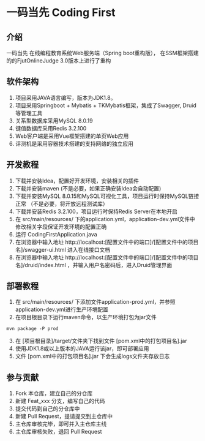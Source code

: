 # 一码当先 Coding First 

## 介绍

一码当先 在线编程教育系统Web服务端（Spring boot重构版），
在SSM框架搭建的的FjutOnlineJudge 3.0版本上进行了重构

## 软件架构

1. 项目采用JAVA语言编写，版本为JDK1.8。
2. 项目采用Springboot + Mybatis + TKMybatis框架，集成了Swagger, Druid等管理工具
3. 关系型数据库采用MySQL 8.0.19
4. 键值数据库采用Redis 3.2.100
5. Web客户端是采用Vue框架搭建的单页Web应用
6. 评测机是采用容器技术搭建的支持网络的独立应用

## 开发教程

1. 下载并安装Idea，配置好开发环境，安装相关的插件
2. 下载并安装maven (不是必要，如果正确安装Idea会自动配置)
3. 下载并安装MySQL 8.0.15和MySQL可视化工具，项目运行时保持MySQL链接正常 （不是必要，将开放远程测试库）
4. 下载并安装Redis 3.2.100，项目运行时保持Redis Server在本地开启
5. 在 src/main/resources/ 下的application.yml，application-dev.yml文件中修改相关字段保证开发环境的配置正确
6. 运行 CodingFirstApplication.java
7. 在浏览器中输入地址 http://localhost:[配置文件中的端口]/[配置文件中的项目名]/swagger-ui.html
进入在线接口文档 
8. 在浏览器中输入地址 http://localhost:[配置文件中的端口]/[配置文件中的项目名]/druid/index.html
，并输入用户名密码后，进入Druid管理界面

## 部署教程

1. 在 src/main/resources/ 下添加文件application-prod.yml，并参照application-dev.yml进行生产环境配置
2. 在项目根目录下运行maven命令，以生产环境打包为jar文件 
 ```
 mvn package -P prod
 ```

3. 在 [项目根目录]/target/文件夹下找到文件 [pom.xml中的打包项目名].jar
4. 使用JDK1.8或以上版本的JAVA运行该jar，即可部署应用
5. 文件 [pom.xml中的打包项目名].jar 下会生成logs文件夹存放日志

## 参与贡献

1. Fork 本仓库，建立自己的分仓库
2. 新建 Feat_xxx 分支，编写自己的代码
3. 提交代码到自己的分仓库中
4. 新建 Pull Request，提请提交到主仓库中
5. 主仓库审核完毕，即可并入主仓库主线
6. 主仓库审核失败，退回 Pull Request